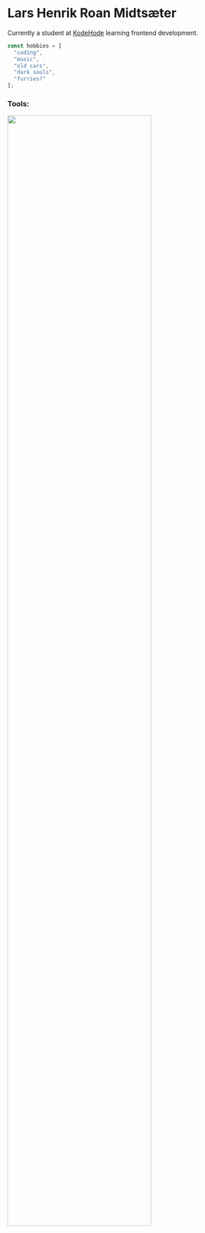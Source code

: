 # Lars Henrik Roan Midtsæter
Currently a student at <a href="https://www.kodehode.no/" target="_blank">KodeHode</a> learning frontend development.
```js
const hobbies = [
  "coding",
  "music",
  "old cars",
  "dark souls",
  "furries?"
];
```
### Tools:
<img width="80%" src="https://skillicons.dev/icons?i=linux,js,html,css,react,nextjs,tailwind,npm,bash,git,vscode">
